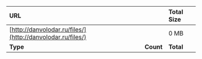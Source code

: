 | **URL** | | **Total Size** |
|:---------|:---------|:--------|
|[http://danvolodar.ru/files/](http://danvolodar.ru/files/)||0 MB|
| **Type** | **Count** | **Total** |


&nbsp;&nbsp;

